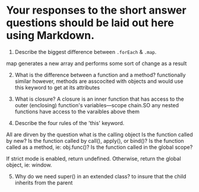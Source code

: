 # Your responses to the short answer questions should be laid out here using Markdown.
1. Describe the biggest difference between `.forEach` & `.map`.

map generates a new array and performs some sort of change as a result


2. What is the difference between a function and a method?
functionally similar however, methods are asscocited with objects and would use this keyword to get at its attributes
 
3. What is closure?
A closure is an inner function that has access to the outer (enclosing) function's variables—scope chain.SO any nested
functions have access to the varaibles above them

4. Describe the four rules of the 'this' keyword.

All are dirven by the question what is the calling object
Is the function called by new?
Is the function called by call(), apply(), or bind()?
Is the function called as a method, ie: obj.func()?
Is the function called in the global scope?

If strict mode is enabled, return undefined.
Otherwise, return the global object, ie: window.

5. Why do we need super() in an extended class?
to insure that the child inherits from the parent
